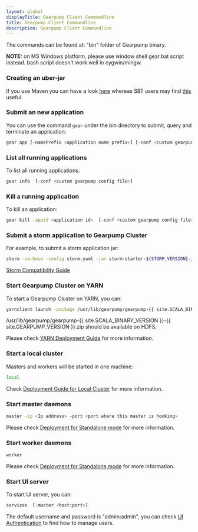 ```yaml
---
layout: global
displayTitle: Gearpump Client Commandline
title: Gearpump Client Commandline
description: Gearpump Client Commandline
---
```


The commands can be found at: "bin" folder of Gearpump binary.

**NOTE:** on MS Windows platform, please use window shell gear.bat script instead. bash script doesn't work well in cygwin/mingw.

### Creating an uber-jar

If you use Maven you can have a look [here](https://maven.apache.org/plugins/maven-shade-plugin/) whereas SBT users may find [this](https://github.com/sbt/sbt-assembly) useful.

### Submit an new application

You can use the command `gear` under the bin directory to submit, query and terminate an application:

```bash
gear app [-namePrefix <application name prefix>] [-conf <custom gearpump config file>] -jar xx.jar MainClass <arg1> <arg2> ...
```

### List all running applications
To list all running applications:

```bash
gear info  [-conf <custom gearpump config file>]
```

### Kill a running application
To kill an application:

```bash
gear kill -appid <application id>  [-conf <custom gearpump config file>]
```

### Submit a storm application to Gearpump Cluster
For example, to submit a storm application jar:

```bash
storm -verbose -config storm.yaml -jar storm-starter-${STORM_VERSION}.jar storm.starter.ExclamationTopology exclamation
```

[Storm Compatibility Guide](dev-storm.html)

### Start Gearpump Cluster on YARN
To start a Gearpump Cluster on YARN, you can:

```bash
yarnclient launch -package /usr/lib/gearpump/gearpump-{{ site.SCALA_BINARY_VERSION }}-{{ site.GEARPUMP_VERSION }}.zip
```
/usr/lib/gearpump/gearpump-{{ site.SCALA_BINARY_VERSION }}-{{ site.GEARPUMP_VERSION }}.zip should be available on HDFS.

Please check [YARN Deployment Guide](deployment-yarn.html) for more information.

### Start a local cluster
Masters and workers will be started in one machine:

```bash
local
```

Check [Deployment Guide for Local Cluster](deployment-local.html) for more information.

### Start master daemons

```bash
master -ip <Ip address> -port <port where this master is hooking>
```

Please check [Deployment for Standalone mode](deployment-standalone.html) for more information.

### Start worker daemons

```bash
worker
```

Please check [Deployment for Standalone mode](deployment-standalone.html) for more information.

### Start UI server

To start UI server, you can:

```bash
services  [-master <host:port>]
```

The default username and password is "admin:admin", you can check
[UI Authentication](deployment-ui-authentication.html) to find how to manage users.